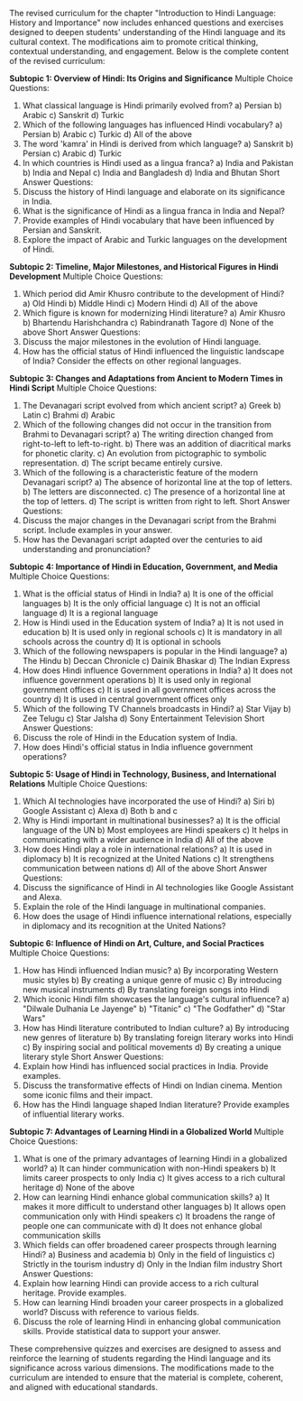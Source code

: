 The revised curriculum for the chapter "Introduction to Hindi Language: History and Importance" now includes enhanced questions and exercises designed to deepen students' understanding of the Hindi language and its cultural context. The modifications aim to promote critical thinking, contextual understanding, and engagement. Below is the complete content of the revised curriculum:

**Subtopic 1: Overview of Hindi: Its Origins and Significance**
Multiple Choice Questions:
1. What classical language is Hindi primarily evolved from?
   a) Persian
   b) Arabic
   c) Sanskrit
   d) Turkic
2. Which of the following languages has influenced Hindi vocabulary?
   a) Persian
   b) Arabic
   c) Turkic
   d) All of the above
3. The word 'kamra' in Hindi is derived from which language?
   a) Sanskrit
   b) Persian
   c) Arabic
   d) Turkic
4. In which countries is Hindi used as a lingua franca?
   a) India and Pakistan
   b) India and Nepal
   c) India and Bangladesh
   d) India and Bhutan
Short Answer Questions:
1. Discuss the history of Hindi language and elaborate on its significance in India.
2. What is the significance of Hindi as a lingua franca in India and Nepal?
3. Provide examples of Hindi vocabulary that have been influenced by Persian and Sanskrit.
4. Explore the impact of Arabic and Turkic languages on the development of Hindi.

**Subtopic 2: Timeline, Major Milestones, and Historical Figures in Hindi Development**
Multiple Choice Questions:
1. Which period did Amir Khusro contribute to the development of Hindi?
   a) Old Hindi
   b) Middle Hindi
   c) Modern Hindi
   d) All of the above
2. Which figure is known for modernizing Hindi literature?
   a) Amir Khusro
   b) Bhartendu Harishchandra
   c) Rabindranath Tagore
   d) None of the above
Short Answer Questions:
1. Discuss the major milestones in the evolution of Hindi language.
2. How has the official status of Hindi influenced the linguistic landscape of India? Consider the effects on other regional languages.

**Subtopic 3: Changes and Adaptations from Ancient to Modern Times in Hindi Script**
Multiple Choice Questions:
1. The Devanagari script evolved from which ancient script?
   a) Greek
   b) Latin
   c) Brahmi
   d) Arabic
2. Which of the following changes did not occur in the transition from Brahmi to Devanagari script?
   a) The writing direction changed from right-to-left to left-to-right.
   b) There was an addition of diacritical marks for phonetic clarity.
   c) An evolution from pictographic to symbolic representation.
   d) The script became entirely cursive.
3. Which of the following is a characteristic feature of the modern Devanagari script?
   a) The absence of horizontal line at the top of letters.
   b) The letters are disconnected.
   c) The presence of a horizontal line at the top of letters.
   d) The script is written from right to left.
Short Answer Questions:
1. Discuss the major changes in the Devanagari script from the Brahmi script. Include examples in your answer.
2. How has the Devanagari script adapted over the centuries to aid understanding and pronunciation?

**Subtopic 4: Importance of Hindi in Education, Government, and Media**
Multiple Choice Questions:
1. What is the official status of Hindi in India?
   a) It is one of the official languages
   b) It is the only official language
   c) It is not an official language
   d) It is a regional language
2. How is Hindi used in the Education system of India?
   a) It is not used in education
   b) It is used only in regional schools
   c) It is mandatory in all schools across the country
   d) It is optional in schools
3. Which of the following newspapers is popular in the Hindi language?
   a) The Hindu
   b) Deccan Chronicle
   c) Dainik Bhaskar
   d) The Indian Express
4. How does Hindi influence Government operations in India?
   a) It does not influence government operations
   b) It is used only in regional government offices
   c) It is used in all government offices across the country
   d) It is used in central government offices only
5. Which of the following TV Channels broadcasts in Hindi?
   a) Star Vijay
   b) Zee Telugu
   c) Star Jalsha
   d) Sony Entertainment Television
Short Answer Questions:
1. Discuss the role of Hindi in the Education system of India.
2. How does Hindi's official status in India influence government operations?

**Subtopic 5: Usage of Hindi in Technology, Business, and International Relations**
Multiple Choice Questions:
1. Which AI technologies have incorporated the use of Hindi?
   a) Siri
   b) Google Assistant
   c) Alexa
   d) Both b and c
2. Why is Hindi important in multinational businesses?
   a) It is the official language of the UN
   b) Most employees are Hindi speakers
   c) It helps in communicating with a wider audience in India
   d) All of the above
3. How does Hindi play a role in international relations?
   a) It is used in diplomacy
   b) It is recognized at the United Nations
   c) It strengthens communication between nations
   d) All of the above
Short Answer Questions:
1. Discuss the significance of Hindi in AI technologies like Google Assistant and Alexa.
2. Explain the role of the Hindi language in multinational companies.
3. How does the usage of Hindi influence international relations, especially in diplomacy and its recognition at the United Nations?

**Subtopic 6: Influence of Hindi on Art, Culture, and Social Practices**
Multiple Choice Questions:
1. How has Hindi influenced Indian music?
   a) By incorporating Western music styles
   b) By creating a unique genre of music
   c) By introducing new musical instruments
   d) By translating foreign songs into Hindi
2. Which iconic Hindi film showcases the language's cultural influence?
   a) "Dilwale Dulhania Le Jayenge"
   b) "Titanic"
   c) "The Godfather"
   d) "Star Wars"
3. How has Hindi literature contributed to Indian culture?
   a) By introducing new genres of literature
   b) By translating foreign literary works into Hindi
   c) By inspiring social and political movements
   d) By creating a unique literary style
Short Answer Questions:
1. Explain how Hindi has influenced social practices in India. Provide examples.
2. Discuss the transformative effects of Hindi on Indian cinema. Mention some iconic films and their impact.
3. How has the Hindi language shaped Indian literature? Provide examples of influential literary works.

**Subtopic 7: Advantages of Learning Hindi in a Globalized World**
Multiple Choice Questions:
1. What is one of the primary advantages of learning Hindi in a globalized world?
   a) It can hinder communication with non-Hindi speakers
   b) It limits career prospects to only India
   c) It gives access to a rich cultural heritage
   d) None of the above
2. How can learning Hindi enhance global communication skills?
   a) It makes it more difficult to understand other languages
   b) It allows open communication only with Hindi speakers
   c) It broadens the range of people one can communicate with
   d) It does not enhance global communication skills
3. Which fields can offer broadened career prospects through learning Hindi?
   a) Business and academia
   b) Only in the field of linguistics
   c) Strictly in the tourism industry
   d) Only in the Indian film industry
Short Answer Questions:
1. Explain how learning Hindi can provide access to a rich cultural heritage. Provide examples.
2. How can learning Hindi broaden your career prospects in a globalized world? Discuss with reference to various fields.
3. Discuss the role of learning Hindi in enhancing global communication skills. Provide statistical data to support your answer.

These comprehensive quizzes and exercises are designed to assess and reinforce the learning of students regarding the Hindi language and its significance across various dimensions. The modifications made to the curriculum are intended to ensure that the material is complete, coherent, and aligned with educational standards.